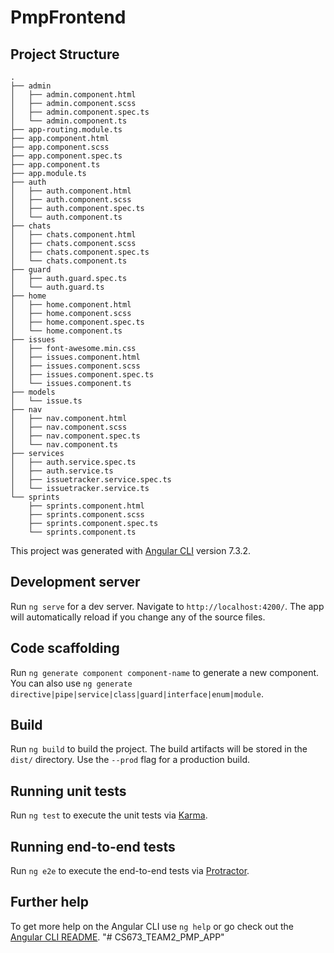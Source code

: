 # PmpFrontend

## Project Structure

```
.
├── admin
│   ├── admin.component.html
│   ├── admin.component.scss
│   ├── admin.component.spec.ts
│   └── admin.component.ts
├── app-routing.module.ts
├── app.component.html
├── app.component.scss
├── app.component.spec.ts
├── app.component.ts
├── app.module.ts
├── auth
│   ├── auth.component.html
│   ├── auth.component.scss
│   ├── auth.component.spec.ts
│   └── auth.component.ts
├── chats
│   ├── chats.component.html
│   ├── chats.component.scss
│   ├── chats.component.spec.ts
│   └── chats.component.ts
├── guard
│   ├── auth.guard.spec.ts
│   └── auth.guard.ts
├── home
│   ├── home.component.html
│   ├── home.component.scss
│   ├── home.component.spec.ts
│   └── home.component.ts
├── issues
│   ├── font-awesome.min.css
│   ├── issues.component.html
│   ├── issues.component.scss
│   ├── issues.component.spec.ts
│   └── issues.component.ts
├── models
│   └── issue.ts
├── nav
│   ├── nav.component.html
│   ├── nav.component.scss
│   ├── nav.component.spec.ts
│   └── nav.component.ts
├── services
│   ├── auth.service.spec.ts
│   ├── auth.service.ts
│   ├── issuetracker.service.spec.ts
│   └── issuetracker.service.ts
└── sprints
    ├── sprints.component.html
    ├── sprints.component.scss
    ├── sprints.component.spec.ts
    └── sprints.component.ts
```

This project was generated with [Angular CLI](https://github.com/angular/angular-cli) version 7.3.2.

## Development server

Run `ng serve` for a dev server. Navigate to `http://localhost:4200/`. The app will automatically reload if you change any of the source files.

## Code scaffolding

Run `ng generate component component-name` to generate a new component. You can also use `ng generate directive|pipe|service|class|guard|interface|enum|module`.

## Build

Run `ng build` to build the project. The build artifacts will be stored in the `dist/` directory. Use the `--prod` flag for a production build.

## Running unit tests

Run `ng test` to execute the unit tests via [Karma](https://karma-runner.github.io).

## Running end-to-end tests

Run `ng e2e` to execute the end-to-end tests via [Protractor](http://www.protractortest.org/).

## Further help

To get more help on the Angular CLI use `ng help` or go check out the [Angular CLI README](https://github.com/angular/angular-cli/blob/master/README.md).
"# CS673_TEAM2_PMP_APP" 
